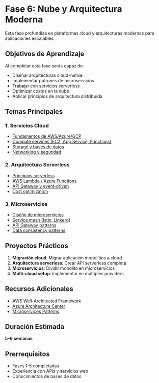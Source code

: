 # Fase 6: Nube y Arquitectura Moderna

Esta fase profundiza en plataformas cloud y arquitecturas modernas para aplicaciones escalables.

## Objetivos de Aprendizaje

Al completar esta fase serás capaz de:

- Diseñar arquitecturas cloud-native
- Implementar patrones de microservicios
- Trabajar con servicios serverless
- Optimizar costos en la nube
- Aplicar principios de arquitectura distribuida

## Temas Principales

### 1. Servicios Cloud

- [Fundamentos de AWS/Azure/GCP](01-cloud-fundamentals.md)
- [Compute services (EC2, App Service, Functions)](02-compute-services.md)
- [Storage y bases de datos](03-storage-databases.md)
- [Networking y seguridad](04-networking-security.md)

### 2. Arquitectura Serverless

- [Principios serverless](05-serverless-principles.md)
- [AWS Lambda / Azure Functions](06-functions.md)
- [API Gateway y event-driven](07-api-gateway.md)
- [Cost optimization](08-cost-optimization.md)

### 3. Microservicios

- [Diseño de microservicios](09-microservices-design.md)
- [Service mesh (Istio, Linkerd)](10-service-mesh.md)
- [API Gateway patterns](11-api-gateway-patterns.md)
- [Data consistency patterns](12-data-patterns.md)

## Proyectos Prácticos

1. **Migración cloud**: Migrar aplicación monolítica a cloud
2. **Arquitectura serverless**: Crear API serverless completa
3. **Microservicios**: Dividir monolito en microservicios
4. **Multi-cloud setup**: Implementar en múltiples providers

## Recursos Adicionales

- [AWS Well-Architected Framework](https://aws.amazon.com/architecture/well-architected/)
- [Azure Architecture Center](https://docs.microsoft.com/en-us/azure/architecture/)
- [Microservices Patterns](https://microservices.io/patterns/)

## Duración Estimada

 **5-6 semanas**

## Prerrequisitos

- Fases 1-5 completadas
- Experiencia con APIs y servicios web
- Conocimientos de bases de datos
